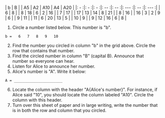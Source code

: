 |  b  |  B  |     |  A5  |  A2  |  A10  |  A4  |  A20  |
|: - :|: - :|: - :|: -- :|: -- :|: --- :|: -- :|: --- :|
|  6  |  8  |     |  8   |  18  |  6    |  2   |  16   |
|  7  |  17 |     |  17  |  13  |  14   |  8   |  21   |
|  8  |  16 |     |  16  |  3   |  2    |  9   |  6    |
|  9  |  11 |     |  11  |  6   |  20   |  13  |  5    |
|  10 |  9  |     |  9   |  12  |  16   |  6   |  8    |

1. Circle a number listed below. This number is "b".
  
  ```
  b =   6   7   8   9   10
  ```

2. Find the number you circled in column "b" in the grid above. Circle the row that contains that number.
3. Find the circled number in column "B" (capital B). Announce that number so everyone can hear.
4. Listen for Alice to announce her number.
5. Alice's number is "A". Write it below:

  ```
  A = ______________________
  ```

6. Locate the column with the header "A{Alice's number}". For instance, if Alice said "10", you should locate the column labeled "A10". Circle the column with this header.
7. Turn over this sheet of paper and in large writing, write the number that is in both the row and column that you circled.